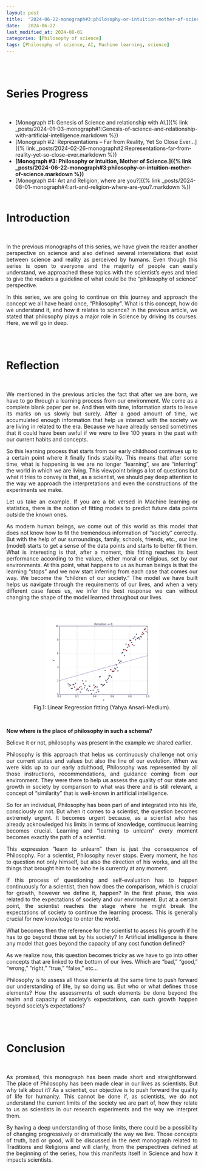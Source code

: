 ```yaml
---
layout: post
title:  "2024-06-22-monograph#3:philosophy-or-intuition-mother-of-science"
date:   2024-06-22
last_modified_at: 2024-08-01
categories: [Philosophy of science]
tags: [Philosophy of science, AI, Machine learning, science]
---
```


<br/><br/>
# Series Progress
<br/>

- [Monograph #1: Genesis of Science and relationship with AI.]({% link _posts/2024-01-03-monograph#1:Genesis-of-science-and-relationship-with-artificial-intelligence.markdown %})
- [Monograph #2: Representations – Far from Reality, Yet So Close Ever…]({% link _posts/2024-02-26-monograph#2:Representations-far-from-reality-yet-so-close-ever.markdown %})
- <strong>[Monograph #3: Philosophy or intuition, Mother of Science.]({% link _posts/2024-06-22-monograph#3:philosophy-or-intuition-mother-of-science.markdown %})</strong>
- [Monograph #4: Art and Religion, where are you?]({% link _posts/2024-08-01-monograph#4:art-and-religion-where-are-you?.markdown %})
<br/><br/>

# Introduction
<br/>

<p style="text-align: justify;">
In the previous monographs of this series, we have given the reader another perspective on science and also defined several interrelations that exist between science and reality as perceived by humans. Even though this series is open to everyone and the majority of people can easily understand, we approached these topics with the scientist’s eyes and tried to give the readers a guideline of what could be the “philosophy of science” perspective.
</p>

<p style="text-align: justify;">
In this series, we are going to continue on this journey and approach the concept we all have heard once, “Philosophy”. What is this concept, how do we understand it, and how it relates to science? in the previous article, we stated that philosophy plays a major role in Science by driving its courses. Here, we will go in deep.
</p>

<br/></br>
# Reflection
<br/>

<p style="text-align: justify;">
We mentioned in the previous articles the fact that after we are born, we have to go through a learning process from our environment. We come as a complete blank paper per se. And then with time, information starts to leave its marks on us slowly but surely. After a good amount of time, we accumulated enough information that help us interact with the society we are living in related to the era. Because we have already sensed sometimes that it could have been awful if we were to live 100 years in the past with our current habits and concepts.
</p>
 

<p style="text-align: justify;">
So this learning process that starts from our early childhood continues up to a certain point where it finally finds stability. This means that after some time, what is happening is we are no longer “learning”, we are “inferring” the world in which we are living. This viewpoint brings a lot of questions but what it tries to convey is that, as a scientist, we should pay deep attention to the way we approach the interpretations and even the constructions of the experiments we make.
</p>
 

<p style="text-align: justify;">
Let us take an example. If you are a bit versed in Machine learning or statistics, there is the notion of fitting models to predict future data points outside the known ones.
</p>
 

<p style="text-align: justify;">
As modern human beings, we come out of this world as this model that does not know how to fit the tremendous information of “society” correctly. But with the help of our surroundings, family, schools, friends, etc., our line (model) starts to get a sense of the data points and starts to better fit them. What is interesting is that, after a moment, this fitting reaches its best performance according to the values, either moral or religious, set by our environments. At this point, what happens to us as human beings is that the learning “stops” and we now start inferring from each case that comes our way. We become the “children of our society.” The model we have built helps us navigate through the requirements of our lives, and when a very different case faces us, we infer the best response we can without changing the shape of the model learned throughout our lives.
</p>
<br/>
<figure style="text-align: center;">
    <img src="https://raw.githubusercontent.com/Anvi98/anvi98.github.io/master/assets/images/mono3_example.gif" alt="Flower" width="300"/>
    <br />
    <figcaption>Fig.1: Linear Regression fitting (Yahya Ansari-Medium).
    </figcaption>
</figure>
<br/>


<p style="text-align: justify;">
<strong>Now where is the place of philosophy in such a schema?</strong>
</p>


<p style="text-align: justify;">
Believe it or not, philosophy was present in the example we shared earlier.
</p>
 

<p style="text-align: justify;">
Philosophy is this approach that helps us continuously challenge not only our current states and values but also the line of our evolution. When we were kids up to our early adulthood, Philosophy was represented by all those instructions, recommendations, and guidance coming from our environment. They were there to help us assess the quality of our state and growth in society by comparison to what was there and is still relevant, a concept of “similarity” that is well-known in artificial intelligence.
</p>
 

<p style="text-align: justify;">
So for an individual, Philosophy has been part of and integrated into his life, consciously or not. But when it comes to a scientist, the question becomes extremely urgent.  It becomes urgent because, as a scientist who has already acknowledged his limits in terms of knowledge, continuous learning becomes crucial. Learning and “learning to unlearn” every moment becomes exactly the path of a scientist.
</p>
 

<p style="text-align: justify;">
This expression “learn to unlearn” then is just the consequence of Philosophy. For a scientist, Philosophy never stops. Every moment, he has to question not only himself, but also the direction of his works, and all the things that brought him to be who he is currently at any moment.
</p>
 

<p style="text-align: justify;">
If this process of questioning and self-evaluation has to happen continuously for a scientist, then how does the comparison, which is crucial for growth, however we define it, happen? In the first phase, this was related to the expectations of society and our environment. But at a certain point, the scientist reaches the stage where he might break the expectations of society to continue the learning process. This is generally crucial for new knowledge to enter the world.
</p>
 

<p style="text-align: justify;">
What becomes then the reference for the scientist to assess his growth if he has to go beyond those set by his society? In Artificial intelligence is there any model that goes beyond the capacity of any cost function defined?
</p>
 

<p style="text-align: justify;">
As we realize now, this question becomes tricky as we have to go into other concepts that are linked to the bottom of our lives. Which are “bad,”  “good,”  “wrong,”  “right,”  “true,”  “false,”  etc…
</p>
 

<p style="text-align: justify;">
Philosophy is to assess all those elements at the same time to push forward our understanding of life, by so doing us. But who or what defines those elements? How the assessments of such elements be done beyond the realm and capacity of society’s expectations, can such growth happen beyond society’s expectations?
</p>

<br/><br/>
# Conclusion
<br/>

<p style="text-align: justify;">
As promised, this monograph has been made short and straightforward. The place of Philosophy has been made clear in our lives as scientists. But why talk about it? As a scientist, our objective is to push forward the quality of life for humanity. This cannot be done if, as scientists, we do not understand the current limits of the society we are part of, how they relate to us as scientists in our research experiments and the way we interpret them.
</p>
 

<p style="text-align: justify;">
By having a deep understanding of those limits, there could be a possibility of changing progressively or dramatically the way we live. Those concepts of truth, bad or good, will be discussed in the next monograph related to Traditions and Religions and will clarify, from the perspectives defined at the beginning of the series, how this manifests itself in Science and how it impacts scientists.
</p>
<br/><br/>
